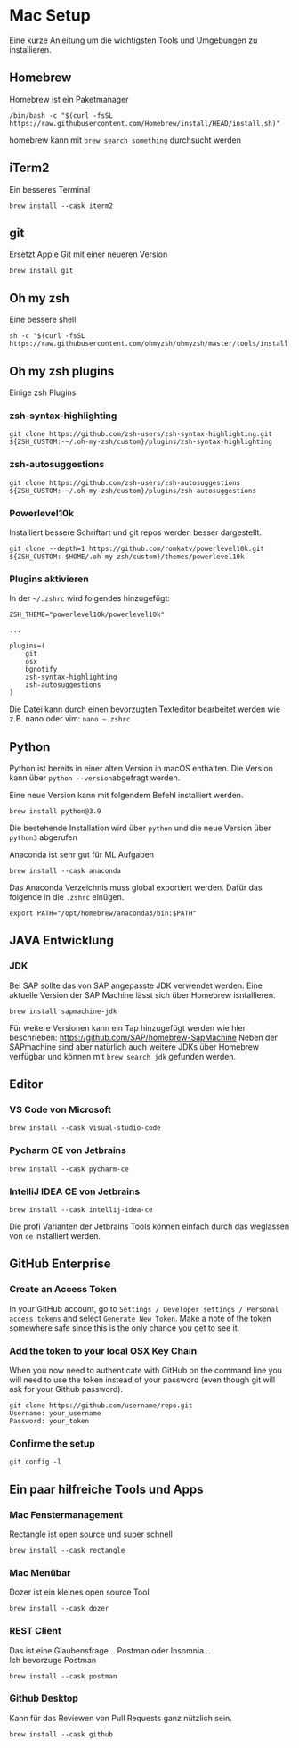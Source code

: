 # Mac Setup
Eine kurze Anleitung um die wichtigsten Tools und Umgebungen zu installieren.
## Homebrew
Homebrew ist ein Paketmanager
```shell
/bin/bash -c "$(curl -fsSL https://raw.githubusercontent.com/Homebrew/install/HEAD/install.sh)"
```
homebrew kann mit ```brew search something``` durchsucht werden
## iTerm2
Ein besseres Terminal
```shell
brew install --cask iterm2
```

## git
Ersetzt Apple Git mit einer neueren Version
```shell
brew install git
```

## Oh my zsh 
Eine bessere shell
```shell
sh -c "$(curl -fsSL https://raw.githubusercontent.com/ohmyzsh/ohmyzsh/master/tools/install.sh)"
```

## Oh my zsh plugins

Einige zsh Plugins
### zsh-syntax-highlighting
```shell
git clone https://github.com/zsh-users/zsh-syntax-highlighting.git ${ZSH_CUSTOM:-~/.oh-my-zsh/custom}/plugins/zsh-syntax-highlighting
```

### zsh-autosuggestions
```shell
git clone https://github.com/zsh-users/zsh-autosuggestions ${ZSH_CUSTOM:-~/.oh-my-zsh/custom}/plugins/zsh-autosuggestions
```

### Powerlevel10k
Installiert bessere Schriftart und git repos werden besser dargestellt.
```shell
git clone --depth=1 https://github.com/romkatv/powerlevel10k.git ${ZSH_CUSTOM:-$HOME/.oh-my-zsh/custom}/themes/powerlevel10k
```

### Plugins aktivieren
In der ```~/.zshrc``` wird folgendes hinzugefügt:
```shell
ZSH_THEME="powerlevel10k/powerlevel10k"

...

plugins=(
    git
    osx
    bgnotify
    zsh-syntax-highlighting
    zsh-autosuggestions
)
```
Die Datei kann durch einen bevorzugten Texteditor bearbeitet werden wie z.B. nano
oder vim: ````nano ~.zshrc````

## Python
Python ist bereits in einer alten Version in macOS enthalten.
Die Version kann über ```python --version```abgefragt werden.

Eine neue Version kann mit folgendem Befehl installiert werden.
```shell
brew install python@3.9
```
Die bestehende Installation wird über ```python``` und die neue Version über ```python3``` abgerufen

Anaconda ist sehr gut für ML Aufgaben
```shell
brew install --cask anaconda
```

Das Anaconda Verzeichnis muss global exportiert werden.
Dafür das folgende in die ```.zshrc``` einügen.
```shell
export PATH="/opt/homebrew/anaconda3/bin:$PATH"
```


## JAVA Entwicklung

### JDK
Bei SAP sollte das von SAP angepasste JDK verwendet werden. Eine aktuelle Version
der SAP Machine lässt sich über Homebrew isntallieren.
```shell
brew install sapmachine-jdk
```
Für weitere Versionen kann ein Tap hinzugefügt werden wie hier beschrieben:
https://github.com/SAP/homebrew-SapMachine
Neben der SAPmachine sind aber natürlich auch weitere JDKs über Homebrew
verfügbar und können mit ```brew search jdk``` gefunden werden.

## Editor
### VS Code von Microsoft
```shell
brew install --cask visual-studio-code
```
### Pycharm CE von Jetbrains
```shell
brew install --cask pycharm-ce
```
### IntelliJ IDEA CE von Jetbrains
```shell
brew install --cask intellij-idea-ce
```
Die profi Varianten der Jetbrains Tools können einfach durch das weglassen von ````ce````
installiert werden.

## GitHub Enterprise
### Create an Access Token
In your GitHub account, go to ```Settings / Developer settings / Personal access tokens``` and select ```Generate New Token```. Make a note of the token somewhere safe since this is the only chance you get to see it.

### Add the token to your local OSX Key Chain
When you now need to authenticate with GitHub on the command line you will need to use the token instead of your password (even though git will ask for your Github password).
```shell
git clone https://github.com/username/repo.git
Username: your_username
Password: your_token
```

### Confirme the setup
```shell
git config -l
```
## Ein paar hilfreiche Tools und Apps
### Mac Fenstermanagement
Rectangle ist open source und super schnell
```shell
brew install --cask rectangle
```

### Mac Menübar
Dozer ist ein kleines open source Tool
```shell
brew install --cask dozer
```

### REST Client
Das ist eine Glaubensfrage... Postman oder Insomnia...  
Ich bevorzuge Postman 
```shell
brew install --cask postman
```

### Github Desktop
Kann für das Reviewen von Pull Requests ganz nützlich sein.
```shell
brew install --cask github
```
